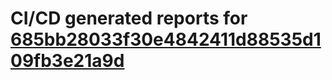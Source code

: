 # CI/CD generated reports for [685bb28033f30e4842411d88535d109fb3e21a9d](https://github.com/hydephp/develop/commit/685bb28033f30e4842411d88535d109fb3e21a9d)
